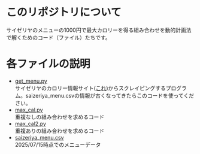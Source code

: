 # このリポジトリについて
サイゼリヤのメニューの1000円で最大カロリーを得る組み合わせを動的計画法で解くためのコード（ファイル）たちです。

# 各ファイルの説明
- [get_menu.py](https://github.com/mikami1004/saizeriya_menu/blob/main/get_menu.py)<br>
  サイゼリヤのカロリー情報サイト([これ](https://allergy.saizeriya.co.jp/allergy))からスクレイピングするプログラム。saizeriya_menu.csvの情報が古くなってきたらこのコードを使ってください。
- [max_cal.py](https://github.com/mikami1004/saizeriya_menu/blob/main/max_cal.py)<br>
  重複なしの組み合わせを求めるコード
- [max_cal2.py](https://github.com/mikami1004/saizeriya_menu/blob/main/max_cal2.py)<br>
  重複ありの組み合わせを求めるコード
- [saizeriya_menu.csv](https://github.com/mikami1004/saizeriya_menu/blob/main/saizeriya_menu.csv)<br>
  2025/07/15時点でのメニューデータ
